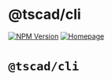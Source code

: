 <!-- #region header -->
<!-- Generated by @toolsync/builtin/package-readme. Do not edit manually, instead run `toolsync prepare`. -->

# @tscad/cli

[![NPM Version](https://img.shields.io/npm/v/@tscad/cli)](https://www.npmjs.com/package/@tscad/cli) [![Homepage](https://img.shields.io/badge/docs-default)](https://tscad.vercel.app)

<!-- #endregion header -->

# `@tscad/cli`
